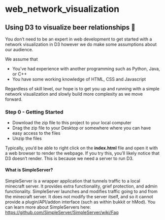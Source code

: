 # web_network_visualization

## Using D3 to visualize beer relationships :metal:

You don’t need to be an expert in web development to get started with a network visualization in D3 however we do make some assumptions about our audience.

We assume that
* You’ve had experience with another programming such as Python, Java, or C++
* You have some working knowledge of HTML, CSS and Javascript

Regardless of skill level, our hope is to get you up and running with a simple network visualization and slowly build more complexity as we move forward.

### Step 0 - Getting Started
* Download the zip file to this project to your local computer
* Drag the zip file to your Desktop or somewhere where you can have easy access to the files
* Unzip the files	

Typically, you’d be able to right click on the **index.html** file and open it with a web browser to render the webpage. If you try this, you’ll likely notice that D3 doesn’t render. This is because we need a server to run D3.

#### What is SimpleServer?
SimpleServer is a wrapper application that tunnels traffic to a local minecraft server. It provides extra functionality, grief protection, and admin functionality. SimpleServer launches and modifies traffic going to and from the minecraft server. It does not modify the server itself, and so it cannot provide a plugin/API/addon interface (such as within bukkit or hMod). 
You can learn more about SimpleServers here: https://github.com/SimpleServer/SimpleServer/wiki/Faq

